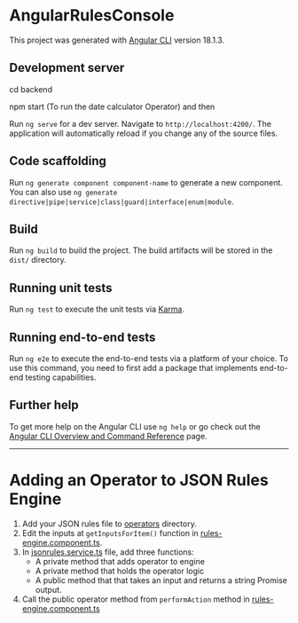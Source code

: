 # AngularRulesConsole

This project was generated with [Angular CLI](https://github.com/angular/angular-cli) version 18.1.3.

## Development server

cd backend

npm start (To run the date calculator Operator) and then

Run `ng serve` for a dev server. Navigate to `http://localhost:4200/`. The application will automatically reload if you change any of the source files.

## Code scaffolding

Run `ng generate component component-name` to generate a new component. You can also use `ng generate directive|pipe|service|class|guard|interface|enum|module`.

## Build

Run `ng build` to build the project. The build artifacts will be stored in the `dist/` directory.

## Running unit tests

Run `ng test` to execute the unit tests via [Karma](https://karma-runner.github.io).

## Running end-to-end tests

Run `ng e2e` to execute the end-to-end tests via a platform of your choice. To use this command, you need to first add a package that implements end-to-end testing capabilities.

## Further help

To get more help on the Angular CLI use `ng help` or go check out the [Angular CLI Overview and Command Reference](https://angular.dev/tools/cli) page.

---

# Adding an Operator to JSON Rules Engine
1. Add your JSON rules file to [operators](public/assets/operators) directory. 
2. Edit the inputs at `getInputsForItem()` function in [rules-engine.component.ts](src/app/rules-engine/rules-engine.component.ts). 
3. In [jsonrules.service.ts](src/app/jsonrules.service.ts) file, add three functions:
    - A private method that adds operator to engine
    - A private method that holds the operator logic
    - A public method that that takes an input and returns a string Promise output.
4. Call the public operator method from `performAction` method in [rules-engine.component.ts](src/app/rules-engine/rules-engine.component.ts)


